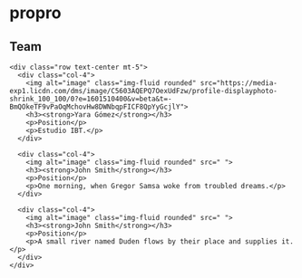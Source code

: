 # propro

<section class="fdb-block team-6">
  <div class="container">
    <div class="row text-center justify-content-center">
      <div class="col-8">
        <h1>                   Team</h1>
      </div>
    </div>

    <div class="row text-center mt-5">
      <div class="col-4">
        <img alt="image" class="img-fluid rounded" src="https://media-exp1.licdn.com/dms/image/C5603AQEPQ7OexUdFzw/profile-displayphoto-shrink_100_100/0?e=1601510400&v=beta&t=-BmQOkeTF9vPaOqMchovHw8DWNbqpFICF8QpYyGcjlY">
        <h3><strong>Yara Gómez</strong></h3>
        <p>Position</p>
        <p>Estudio IBT.</p>
      </div>

      <div class="col-4">
        <img alt="image" class="img-fluid rounded" src=" ">
        <h3><strong>John Smith</strong></h3>
        <p>Position</p>
        <p>One morning, when Gregor Samsa woke from troubled dreams.</p>
      </div>

      <div class="col-4">
        <img alt="image" class="img-fluid rounded" src=" ">
        <h3><strong>John Smith</strong></h3>
        <p>Position</p>
        <p>A small river named Duden flows by their place and supplies it.</p>
      </div>
    </div>
  </div>
</section>
